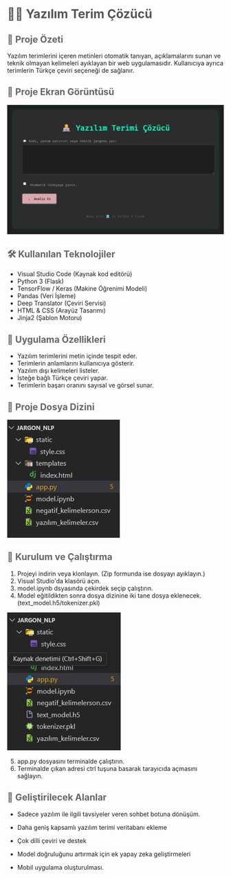 <h1 style="color:#555555;">👨‍💻 Yazılım Terim Çözücü</h1>

<h2 style="color:#666666;">📝 Proje Özeti</h2>

Yazılım terimlerini içeren metinleri otomatik tanıyan, açıklamalarını sunan ve teknik olmayan kelimeleri ayıklayan bir web uygulamasıdır. Kullanıcıya ayrıca terimlerin Türkçe çeviri seçeneği de sağlanır.

<h2 style="color:#666666;">📸 Proje Ekran Görüntüsü</h2>

![](screenshots/projegoruntusuu.png)

<h2 style="color:#666666;">🛠️ Kullanılan Teknolojiler</h2>

- Visual Studio Code (Kaynak kod editörü)
- Python 3 (Flask)  
- TensorFlow / Keras (Makine Öğrenimi Modeli)  
- Pandas (Veri İşleme)  
- Deep Translator (Çeviri Servisi)  
- HTML & CSS (Arayüz Tasarımı)  
- Jinja2 (Şablon Motoru)

<h2 style="color:#666666;">🎯 Uygulama Özellikleri</h2>

- Yazılım terimlerini metin içinde tespit eder.  
- Terimlerin anlamlarını kullanıcıya gösterir.
- Yazılım dışı kelimeleri listeler.  
- İsteğe bağlı Türkçe çeviri yapar.  
- Terimlerin başarı oranını sayısal ve görsel sunar.  

<h2 style="color:#666666;">📁 Proje Dosya Dizini</h2>

![Ana Sayfa Görüntüsü](screenshots/egitimden_once.png)

<h2 style="color:#666666;">🚀 Kurulum ve Çalıştırma</h2>

1. Projeyi indirin veya klonlayın. (Zip formunda ise dosyayı ayıklayın.) 
2. Visual Studio'da klasörü açın.
3. model.ipynb dsyasında çekirdek seçip çalıştırın.
4. Model eğitildikten sonra dosya dizinine iki tane dosya eklenecek.(text_model.h5/tokenizer.pkl)

![](screenshots/egitimden_sonra.png)

5. app.py dosyasını terminalde çalıştırın.
6. Terminalde çıkan adresi ctrl tuşuna basarak tarayıcıda açmasını sağlayın.

<h2 style="color:#666666;">📅 Geliştirilecek Alanlar</h2>

* Sadece yazılım ile ilgili tavsiyeler veren sohbet botuna dönüşüm.

* Daha geniş kapsamlı yazılım terimi veritabanı ekleme

* Çok dilli çeviri ve destek

* Model doğruluğunu artırmak için ek yapay zeka geliştirmeleri

* Mobil uygulama oluşturulması.



